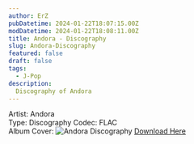 ```yaml
---
author: ErZ
pubDatetime: 2024-01-22T18:07:15.00Z
modDatetime: 2024-01-22T18:08:11.00Z
title: Andora - Discography
slug: Andora-Discography
featured: false
draft: false
tags:
  - J-Pop
description:
  Discography of Andora
---
```

Artist: Andora<br>
Type: Discography
Codec: FLAC<br>
Album Cover: ![Andora Discography](https://ucarecdn.com/f1363b97-4d82-4362-ae41-484adb3959e0/-/scale_crop/300x300/-/format/auto/-/quality/smart_retina/)
[Download Here](https://cuty.io/adcx)